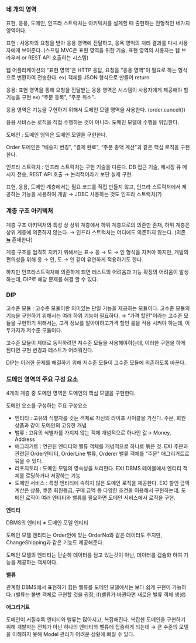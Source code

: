 ### 네 개의 영역

표현, 응용, 도메인, 인프라 스트럭처는 아키텍처를 설계할 때 출현하는 전형적인 네가지 영역이다.

표현 : 사용자의 요청을 받아 응용 영역에 전달하고, 응욕 영억의 처리 결과를 다시 사용자에게 보여준다. 
(스프링 MVC은 표현 영역을 위한 기술, 표현 영역의 사용자는 웹 브라우저 or REST API 호출하는 시스템)

웹 어플리케이션의 “표현 영역”은 HTTP 응답, 요청을 “응용 영역”이 필요로 하는 형식으로 변환하여 전송한다.
ex) 객체를 JSON 형식으로 만들어 return 

응용: 표현 영역을 통해 요청을 전달받는 응용 영역은 시스템이 사용자에게 제공해야 할 기능을 구현
ex) “주문 등록", ”주문 취소"..

응용 영역은 기능을 구현하기 위해서 도메인 모델 영역을 사용한다. (order.cancel())

응용 서비스는 로직을 직접 수행하는 것이 아니라. 도메인 모델에 수행을 위임한다.

도메인 : 도메인 영역은 도메인 모델을 구현한다.  

Order 도메인은 “배송지 변경", “결제 완료", “주문 총액 계산"과 같은 핵심 로직을 구현한다.

인프라 스트럭처 : 인프라 스트럭처는 구현 기술을 다룬다. 
DB 접근 기술, 메시징 큐 메시지 전송, REST API 호출 → 논리적이라기 보단 실제 구현.

표현, 응용, 도메인 계층에서는 필요 코드를 직접 만들지 않고, 인프라 스트럭처에서 제공하는 기능을 사용하여 개발 → JDBC 사용하는 것도 인프라 스트럭처(?)

### 계층 구조 아키텍처

계층 구조 아키텍처의 특성 상 상위 계층에서 하위 계층으로의 의존만 존재, 하위 계층은 상위 계층에 의존하지 않는다. → 인프라 스트럭처는 어디에도 의존하지 않는다. (의존 **[≒](https://decay2u.tistory.com/29)** 존재한다)

계층 구조를 엄격히 지키기 위해서는  표→ 응 → 도 → 인 형식을 지켜야 하지만, 개발의 편의성을 위해
응 → 인, 도 → 인 같이 유연하게 적용하기도 한다.

하지만 인프라스트럭처에 의존하게 되면 테스트의 어려움과 기능 확장의 어려움이 발생하는데, DIP로 해당 문제를 해결 할 수 있다.

### DIP

고수준 모듈 : 고수준 모듈이란 의미있는 단일 기능을 제공하는 모듈이다. 고수준 모듈의 기능을 구현하기 위해서는 여러 하위 기능이 필요하다. → “가격 할인"이라는 고수준 모듈을 구현하기 위해서는, 고객 정보를 알아야하고가격 할인 룰을 적용 시켜야 하는데, 이 두가지가 저수준 모듈이다.

고수준 모듈이 제대로 동작하려면 저수준 모듈을 사용해야하는데, 이러한 구현을 하게 된다면 구현 변경과 테스트가 어려워진다.

DIP는 이러한 문제를 해결하기 위해 저수준 모듈이 고수준 모듈에 의존하도록 바꾼다. 

### 도메인 영역의 주요 구성 요소

4개의 계층 중 도메인 영역은 도메인의 핵심 모델을 구현한다. 

도메인 요소를 구성하는 주요 구성요소

- 엔티티 : 고유의 식별자를 갖는 객체로 자신의 라이프 사이클을 가진다. 
주문, 회원 상품과 같이 도메인의 고유한 개념
- 밸류 : 고유의 식별자를 가지지 않는 객체 개념적으로 하나인 값→ Money, Address
- 애그리거트 : 연관된 엔티티와 밸류 객체를 개념적으로 하나로 묶은 것.
EX) 주문과 관련된 Order엔티티, OrderLine 밸류, Orderer 밸류 객체를 “주문" 애그리거트로 묶을 수 있다.
- 리포지토리 : 도메인 모델의 영속성을 처리한다. EX) DBMS 테이블에서 엔티티 객체를 로딩하거나 저장하는 기능
- 도메인 서비스 : 특정 엔티티에 속하지 않은 도메인 로직을 제공한다. 
EX) 할인 금액 계산은 상품, 쿠폰 회원등급, 구매 금액 등 다양한 조건을 이용해서 구현하는데, 도메인 로직이 여러 엔티티와 밸류를 필요하면 도메인 서비스에서 로직을 구현.

**엔티티** 

DBMS의 엔티티 ≠ 도메인 모델 엔티티

도메인 모델 엔티티는 Order안에 있는 OrderNo와 같은 데이터도 주지만, ChangeShipping과 같은 기능도 제공해준다.

도메인 모델의 엔티티는 단순히 데이터를 담고 있는것이 아닌, 데이터를 캡슐화 하여 기능을 제공하는 객체이다. 

**밸류**

관계형 DBMS에서 표현하기 힘든 밸류를 도메인 모델에서는 보다 쉽게 구현이 가능하다.
(밸류는 불변 객체로 구현할 것을 권장, if(밸류가 바뀐다면 새로운 밸류 객체 생성)

**애그리거트**

도메인이 커질수록 엔티티와 밸류는 많아지고, 복잡해진다. 복잡한 도메인을 구현하기 위해 개발자는 전체가 아닌 하나의 엔티티와 밸류에 집중하게 되는데 → 큰 수준의 모델을 이해하지 못해 Model 관리가 어려운 상황에 빠질 수 있다.
